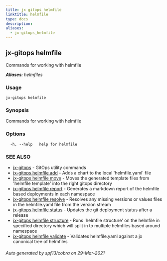 ```yaml
---
title: jx gitops helmfile
linktitle: helmfile
type: docs
description: 
aliases:
  - jx-gitops_helmfile
---
```


## jx-gitops helmfile

Commands for working with helmfile

***Aliases**: helmfiles*

### Usage

```
jx-gitops helmfile
```

### Synopsis

Commands for working with helmfile

### Options

```
  -h, --help   help for helmfile
```

### SEE ALSO

* [jx-gitops](jx-gitops)	 - GitOps utility commands
* [jx-gitops helmfile add](jx-gitops_helmfile_add)	 - Adds a chart to the local 'helmfile.yaml' file
* [jx-gitops helmfile move](jx-gitops_helmfile_move)	 - Moves the generated template files from 'helmfile template' into the right gitops directory
* [jx-gitops helmfile report](jx-gitops_helmfile_report)	 - Generates a markdown report of the helmfile based deployments in each namespace
* [jx-gitops helmfile resolve](jx-gitops_helmfile_resolve)	 - Resolves any missing versions or values files in the helmfile.yaml file from the version stream
* [jx-gitops helmfile status](jx-gitops_helmfile_status)	 - Updates the git deployment status after a release
* [jx-gitops helmfile structure](jx-gitops_helmfile_structure)	 - Runs 'helmfile structure' on the helmfile in specified directory which will split in to multiple helmfiles based around namespace
* [jx-gitops helmfile validate](jx-gitops_helmfile_validate)	 - Validates helmfile.yaml against a jx canonical tree of helmfiles

###### Auto generated by spf13/cobra on 29-Mar-2021
